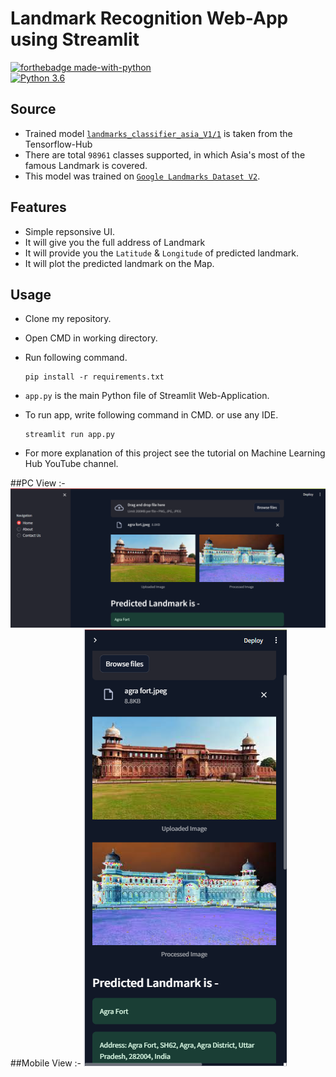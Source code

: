 # Landmark Recognition Web-App using Streamlit

[![forthebadge made-with-python](http://ForTheBadge.com/images/badges/made-with-python.svg)](https://www.python.org/)                 
[![Python 3.6](https://img.shields.io/badge/python-3.6-blue.svg)](https://www.python.org/downloads/release/python-360/)   

## Source
- Trained model [`landmarks_classifier_asia_V1/1`](https://tfhub.dev/google/on_device_vision/classifier/landmarks_classifier_asia_V1/1) is taken from the Tensorflow-Hub
- There are total `98961` classes supported, in which Asia's most of the famous Landmark is covered.
- This model was trained on [`Google Landmarks Dataset V2`](https://ai.googleblog.com/2019/05/announcing-google-landmarks-v2-improved.html). 

## Features
- Simple repsonsive UI.
- It will give you the full address of Landmark
- It will provide you the `Latitude` & `Longitude` of predicted landmark.
- It will plot the predicted landmark on the Map.

## Usage

- Clone my repository.
- Open CMD in working directory.
- Run following command.

  ```
  pip install -r requirements.txt
  ```
- `app.py` is the main Python file of Streamlit Web-Application. 
- To run app, write following command in CMD. or use any IDE.

  ```
  streamlit run app.py
  ```

- For more explanation of this project see the tutorial on Machine Learning Hub YouTube channel.

##PC View :- 
<img src="Images\pcview_lensify.png">
##Mobile View :- 
<img src="Images\mobileview_lensify.png">


